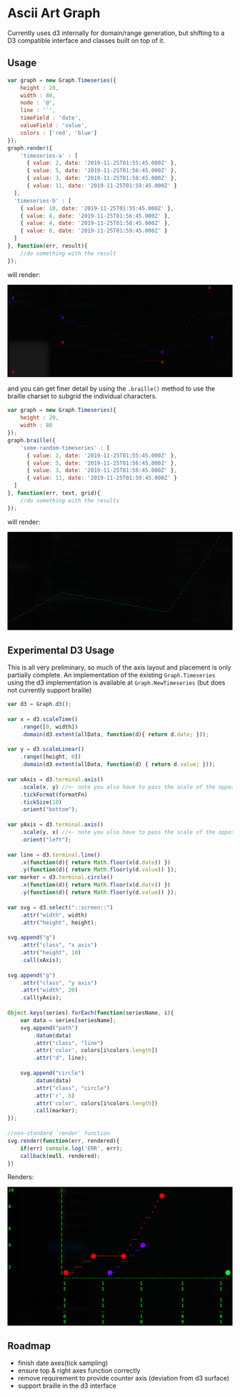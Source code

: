Ascii Art Graph
===============

Currently uses d3 internally for domain/range generation, but shifting to a D3 compatible interface and classes built on top of it.

Usage
-----

```javascript
var graph = new Graph.Timeseries({
    height : 20,
    width : 80,
    node : '@',
    line : '`',
    timeField : 'date',
    valueField : 'value',
    colors : ['red', 'blue']
});
graph.render({
    'timeseries-a' : [
      { value: 2, date: '2019-11-25T01:55:45.000Z' },
      { value: 5, date: '2019-11-25T01:56:45.000Z' },
      { value: 3, date: '2019-11-25T01:58:45.000Z' },
      { value: 11, date: '2019-11-25T01:59:45.000Z' }
  ],
  'timeseries-b' : [
    { value: 10, date: '2019-11-25T01:55:45.000Z' },
    { value: 8, date: '2019-11-25T01:56:45.000Z' },
    { value: 4, date: '2019-11-25T01:58:45.000Z' },
    { value: 6, date: '2019-11-25T01:59:45.000Z' }
  ]
}, function(err, result){
    //do something with the result
});
```

will render:

![multi-series](https://github.com/khrome/ascii-art-docs/raw/master/Examples/multi-series.png)

and you can get finer detail by using the `.braille()` method to use the braille charset to subgrid the individual characters.

```javascript
var graph = new Graph.Timeseries({
    height : 20,
    width : 80
});
graph.braille({
    'some-random-timeseries' : [
      { value: 2, date: '2019-11-25T01:55:45.000Z' },
      { value: 5, date: '2019-11-25T01:56:45.000Z' },
      { value: 3, date: '2019-11-25T01:58:45.000Z' },
      { value: 11, date: '2019-11-25T01:59:45.000Z' }
  ]
}, function(err, text, grid){
    //do something with the results
});
```
will render:

![simple-braille](https://github.com/khrome/ascii-art-docs/raw/master/Examples/simple-braille.png)

Experimental D3 Usage
---------------------

This is all very preliminary, so much of the axis layout and placement is only partially complete. An implementation of the existing `Graph.Timeseries` using the d3 implementation is available at `Graph.NewTimeseries` (but does not currently support braille)

```js
var d3 = Graph.d3();

var x = d3.scaleTime()
    .range([0, width])
    .domain(d3.extent(allData, function(d){ return d.date; }));

var y = d3.scaleLinear()
    .range([height, 0])
    .domain(d3.extent(allData, function(d) { return d.value; }));

var xAxis = d3.terminal.axis()
    .scale(x, y) //<- note you also have to pass the scale of the opposing axis
    .tickFormat(formatFn)
    .tickSize(10)
    .orient("bottom");

var yAxis = d3.terminal.axis()
    .scale(y, x) //<- note you also have to pass the scale of the opposing axis
    .orient("left");

var line = d3.terminal.line()
    .x(function(d){ return Math.floor(x(d.date)) })
    .y(function(d){ return Math.floor(y(d.value)) });
var marker = d3.terminal.circle()
    .x(function(d){ return Math.floor(x(d.date)) })
    .y(function(d){ return Math.floor(y(d.value)) });

var svg = d3.select("::screen::")
    .attr("width", width)
    .attr("height", height);

svg.append("g")
    .attr("class", "x axis")
    .attr("height", 10)
    .call(xAxis);

svg.append("g")
    .attr("class", "y axis")
    .attr("width", 20)
    .call(yAxis);

Object.keys(series).forEach(function(seriesName, i){
    var data = series[seriesName];
    svg.append("path")
        .datum(data)
        .attr("class", "line")
        .attr('color', colors[i%colors.length])
        .attr("d", line);

    svg.append("circle")
        .datum(data)
        .attr("class", "circle")
        .attr('r', 5)
        .attr('color', colors[i%colors.length])
        .call(marker);
});

//non-standard `render` function
svg.render(function(err, rendered){
    if(err) console.log('ERR', err);
    callback(null, rendered);
})
```

Renders:

![with-axes](https://github.com/khrome/ascii-art-docs/raw/master/Examples/graph_w_axes.png)

Roadmap
-------
- finish date axes(tick sampling)
- ensure top & right axes function correctly
- remove requirement to provide counter axis (deviation from d3 surface)
- support braille in the d3 interface
